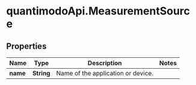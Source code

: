 # quantimodoApi.MeasurementSource

## Properties
Name | Type | Description | Notes
------------ | ------------- | ------------- | -------------
**name** | **String** | Name of the application or device. | 



